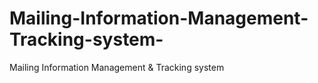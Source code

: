 # Mailing-Information-Management-Tracking-system-
Mailing Information Management &amp; Tracking system 
